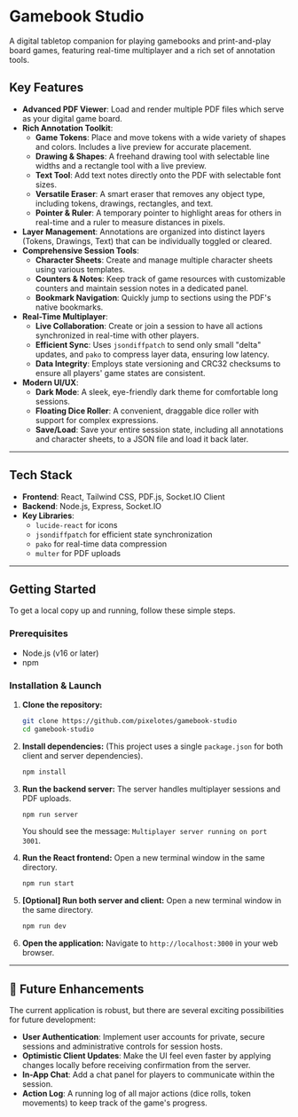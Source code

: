 # Gamebook Studio

A digital tabletop companion for playing gamebooks and print-and-play board games, featuring real-time multiplayer and a rich set of annotation tools.



## Key Features

* **Advanced PDF Viewer**: Load and render multiple PDF files which serve as your digital game board.
* **Rich Annotation Toolkit**:
    * **Game Tokens**: Place and move tokens with a wide variety of shapes and colors. Includes a live preview for accurate placement.
    * **Drawing & Shapes**: A freehand drawing tool with selectable line widths and a rectangle tool with a live preview.
    * **Text Tool**: Add text notes directly onto the PDF with selectable font sizes.
    * **Versatile Eraser**: A smart eraser that removes any object type, including tokens, drawings, rectangles, and text.
    * **Pointer & Ruler**: A temporary pointer to highlight areas for others in real-time and a ruler to measure distances in pixels.
* **Layer Management**: Annotations are organized into distinct layers (Tokens, Drawings, Text) that can be individually toggled or cleared.
* **Comprehensive Session Tools**:
    * **Character Sheets**: Create and manage multiple character sheets using various templates.
    * **Counters & Notes**: Keep track of game resources with customizable counters and maintain session notes in a dedicated panel.
    * **Bookmark Navigation**: Quickly jump to sections using the PDF's native bookmarks.
* **Real-Time Multiplayer**:
    * **Live Collaboration**: Create or join a session to have all actions synchronized in real-time with other players.
    * **Efficient Sync**: Uses `jsondiffpatch` to send only small "delta" updates, and `pako` to compress layer data, ensuring low latency.
    * **Data Integrity**: Employs state versioning and CRC32 checksums to ensure all players' game states are consistent.
* **Modern UI/UX**:
    * **Dark Mode**: A sleek, eye-friendly dark theme for comfortable long sessions.
    * **Floating Dice Roller**: A convenient, draggable dice roller with support for complex expressions.
    * **Save/Load**: Save your entire session state, including all annotations and character sheets, to a JSON file and load it back later.

---

## Tech Stack

* **Frontend**: React, Tailwind CSS, PDF.js, Socket.IO Client
* **Backend**: Node.js, Express, Socket.IO
* **Key Libraries**:
    * `lucide-react` for icons
    * `jsondiffpatch` for efficient state synchronization
    * `pako` for real-time data compression
    * `multer` for PDF uploads

---

## Getting Started

To get a local copy up and running, follow these simple steps.

### Prerequisites

* Node.js (v16 or later)
* npm

### Installation & Launch

1.  **Clone the repository:**
    ```sh
    git clone https://github.com/pixelotes/gamebook-studio
    cd gamebook-studio
    ```

2.  **Install dependencies:**
    (This project uses a single `package.json` for both client and server dependencies).
    ```sh
    npm install
    ```

3.  **Run the backend server:**
    The server handles multiplayer sessions and PDF uploads.
    ```sh
    npm run server
    ```
    You should see the message: `Multiplayer server running on port 3001`.

4.  **Run the React frontend:**
    Open a new terminal window in the same directory.
    ```sh
    npm run start
    ```

5.  **[Optional] Run both server and client:**
    Open a new terminal window in the same directory.
    ```sh
    npm run dev
    ```

6.  **Open the application:**
    Navigate to `http://localhost:3000` in your web browser.

---

## 🔮 Future Enhancements

The current application is robust, but there are several exciting possibilities for future development:

* **User Authentication**: Implement user accounts for private, secure sessions and administrative controls for session hosts.
* **Optimistic Client Updates**: Make the UI feel even faster by applying changes locally before receiving confirmation from the server.
* **In-App Chat**: Add a chat panel for players to communicate within the session.
* **Action Log**: A running log of all major actions (dice rolls, token movements) to keep track of the game's progress.
